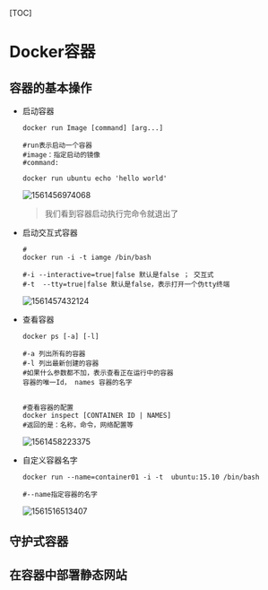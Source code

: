 [TOC]

# Docker容器

## 容器的基本操作

* 启动容器

  ```shell
  docker run Image [command] [arg...]
  
  #run表示启动一个容器
  #image：指定启动的镜像
  #command:
  
  docker run ubuntu echo 'hello world'
  ```

  ![1561456974068](https://github.com/chenyansong1/note/blob/master/images/docker/docker_command1.png?raw=true)

  > 我们看到容器启动执行完命令就退出了

* 启动交互式容器

  ```shell
  #
  docker run -i -t iamge /bin/bash
  
  #-i --interactive=true|false 默认是false ； 交互式
  #-t  --tty=true|false 默认是false，表示打开一个伪tty终端
  
  ```

  ![1561457432124](https://github.com/chenyansong1/note/blob/master/images/docker/docker_command2.png?raw=true)



* 查看容器

  ```shell
  docker ps [-a] [-l]
  
  #-a 列出所有的容器
  #-l 列出最新创建的容器
  #如果什么参数都不加，表示查看正在运行中的容器
  容器的唯一Id， names 容器的名字
  
  
  #查看容器的配置
  docker inspect [CONTAINER ID | NAMES]
  #返回的是：名称，命令，网络配置等
  
  ```

  ![1561458223375](https://github.com/chenyansong1/note/blob/master/images/docker/docker_command4.png?raw=true)

* 自定义容器名字

  ```shell
  docker run --name=container01 -i -t  ubuntu:15.10 /bin/bash
  
  #--name指定容器的名字
  ```

  ![1561516513407](https://github.com/chenyansong1/note/blob/master/images/docker/docker_command5.png?raw=true)








## 守护式容器









## 在容器中部署静态网站



